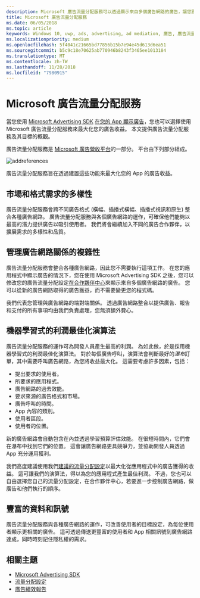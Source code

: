 ```yaml
---
description: Microsoft 廣告流量分配服務可以透過顯示來自多個廣告網路的廣告，讓您獲得最大的廣告收益並充分發揮應用程式促銷功能。
title: Microsoft 廣告流量分配服務
ms.date: 06/05/2018
ms.topic: article
keywords: Windows 10, uwp, ads, advertising, ad mediation, 廣告, 廣告流量分配
ms.localizationpriority: medium
ms.openlocfilehash: 5f4041c21665bd77856b15b7e94e45d613d6ea51
ms.sourcegitcommit: b5c9c18e70625ab770946b8243f3465ee1013184
ms.translationtype: MT
ms.contentlocale: zh-TW
ms.lasthandoff: 11/28/2018
ms.locfileid: "7980915"
---
```

# <a name="microsoft-ad-mediation-service"></a>Microsoft 廣告流量分配服務

當您使用 [Microsoft Advertising SDK](http://aka.ms/ads-sdk-uwp) [在您的 App 顯示廣告](display-ads-in-your-app.md)，您也可以選擇使用 Microsoft 廣告流量分配服務來最大化您的廣告收益。 本文提供廣告流量分配服務及其目標的概觀。

廣告流量分配服務是 [Microsoft 廣告營收平台](https://developer.microsoft.com/windows/ad-monetization-platform)的一部分。 平台由下列部分組成。

![addreferences](images/ad-mediation-service.png)

廣告流量分配服務旨在透過建置這些功能來最大化您的 App 的廣告收益。

## <a name="diversity-of-demand-by-market-and-format"></a>市場和格式需求的多樣性

廣告流量分配服務會跨不同廣告格式 (橫幅、插播式橫幅、插播式視訊和原生) 整合各種廣告網路。 廣告流量分配服務與各個廣告網路的運作，可確保他們能夠以最高的潛力提供廣告以吸引使用者。 我們將會繼續加入不同的廣告合作夥伴，以擴展需求的多樣性和品質。

## <a name="manage-complexity-of-ad-network-relationships"></a>管理廣告網路關係的複雜性  

廣告流量分配服務會整合各種廣告網路，因此您不需要執行這項工作。 在您的應用程式中顯示廣告的情況下，您在使用 Microsoft Advertising SDK 之後，您可以修改您的廣告流量分配設定[在合作夥伴中心](../publish/in-app-ads.md#mediation-settings)來顯示來自多個廣告網路的廣告。 您可以從新的廣告網路取得的廣告獲益，而不需要變更您的程式碼。

我們代表您管理與廣告網路的端對端關係。 透過廣告網路整合以提供廣告、報告和支付的所有事項均由我們負責處理，您無須額外費心。

## <a name="machine-learning-based-yield-optimization-algorithms"></a>機器學習式的利潤最佳化演算法

廣告流量分配服務的運作可為開發人員產生最高的利潤。 為如此做，於是採用機器學習式的利潤最佳化演算法。 對於每個廣告呼叫，演算法會判斷最好的*瀑布*訂單，其中需要呼叫廣告網路，為您將收益最大化。 這需要考慮許多因素，包括：

* 提出要求的使用者。
* 所要求的應用程式。
* 廣告網路的過去效能。
* 要求來源的廣告格式和市場。
* 廣告呼叫的時間。
* App 內容的類別。
* 使用者區段。
* 使用者的位置。

新的廣告網路會自動包含在內並透過學習預算評估效能。 在很短時間內，它們會在瀑布中找到它們的位置。 這會讓廣告網路更具競爭力，並協助開發人員透過 App 充分運用獲利。

我們高度建議使用我們[建議的流量分配設定](../publish/in-app-ads.md#mediation-settings)以最大化從應用程式中的廣告獲得的收益。 這可讓我們的演算法，得以為您的應用程式產生最佳利潤。 不過，您也可以自由選擇您自己的流量分配設定，在合作夥伴中心，若要進一步控制廣告網路，做廣告和他們執行的順序。

## <a name="rich-data-and-signals"></a>豐富的資料和訊號

廣告流量分配服務與各種廣告網路的運作，可改善使用者的目標設定，為每位使用者顯示更相關的廣告。 這可透過傳送更豐富的使用者和 App 相關訊號到廣告網路達成，同時時刻記住隱私權的需求。

## <a name="related-topics"></a>相關主題

* [Microsoft Advertising SDK](http://aka.ms/ads-sdk-uwp)
* [流量分配設定](../publish/in-app-ads.md#mediation-settings)
* [廣告績效報告](../publish/advertising-performance-report.md)
